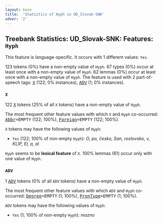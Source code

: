 ```yaml
---
layout: base
title:  'Statistics of Hyph in UD_Slovak-SNK'
udver: '2'
---
```


## Treebank Statistics: UD_Slovak-SNK: Features: `Hyph`

This feature is language-specific.
It occurs with 1 different values: `Yes`.

123 tokens (0%) have a non-empty value of `Hyph`.
67 types (0%) occur at least once with a non-empty value of `Hyph`.
62 lemmas (0%) occur at least once with a non-empty value of `Hyph`.
The feature is used with 2 part-of-speech tags: <tt><a href="sk_snk-pos-X.html">X</a></tt> (122; 0% instances), <tt><a href="sk_snk-pos-ADV.html">ADV</a></tt> (1; 0% instances).

### `X`

122 <tt><a href="sk_snk-pos-X.html">X</a></tt> tokens (25% of all `X` tokens) have a non-empty value of `Hyph`.

The most frequent other feature values with which `X` and `Hyph` co-occurred: <tt><a href="sk_snk-feat-Abbr.html">Abbr</a></tt><tt>=EMPTY</tt> (122; 100%), <tt><a href="sk_snk-feat-Foreign.html">Foreign</a></tt><tt>=EMPTY</tt> (122; 100%).

`X` tokens may have the following values of `Hyph`:

* `Yes` (122; 100% of non-empty `Hyph`): <em>O, po, česko, San, rostovsko, v, KLIP, El, a, al</em>

`Hyph` seems to be **lexical feature** of `X`. 100% lemmas (61) occur only with one value of `Hyph`.

### `ADV`

1 <tt><a href="sk_snk-pos-ADV.html">ADV</a></tt> tokens (0% of all `ADV` tokens) have a non-empty value of `Hyph`.

The most frequent other feature values with which `ADV` and `Hyph` co-occurred: <tt><a href="sk_snk-feat-Degree.html">Degree</a></tt><tt>=EMPTY</tt> (1; 100%), <tt><a href="sk_snk-feat-PronType.html">PronType</a></tt><tt>=EMPTY</tt> (1; 100%).

`ADV` tokens may have the following values of `Hyph`:

* `Yes` (1; 100% of non-empty `Hyph`): <em>mozno</em>

